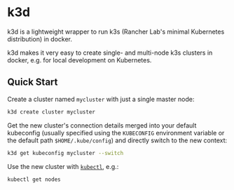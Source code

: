 # k3d

k3d is a lightweight wrapper to run k3s (Rancher Lab's minimal Kubernetes distribution) in docker.

k3d makes it very easy to create single- and multi-node k3s clusters in docker, e.g. for local development on Kubernetes.

## Quick Start

Create a cluster named `mycluster` with just a single master node:

```bash
k3d create cluster mycluster
```

Get the new cluster's connection details merged into your default kubeconfig (usually specified using the `KUBECONFIG` environment variable or the default path `$HOME/.kube/config`) and directly switch to the new context:

```bash
k3d get kubeconfig mycluster --switch
```

Use the new cluster with [`kubectl`](https://kubernetes.io/docs/tasks/tools/install-kubectl/), e.g.:

```bash
kubectl get nodes
```
